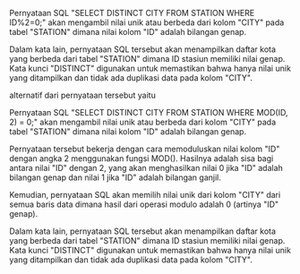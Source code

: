 Pernyataan SQL "SELECT DISTINCT CITY FROM STATION WHERE ID%2=0;" akan mengambil nilai unik atau berbeda dari kolom "CITY" pada tabel "STATION" dimana nilai kolom "ID" adalah bilangan genap.

Dalam kata lain, pernyataan SQL tersebut akan menampilkan daftar kota yang berbeda dari tabel "STATION" dimana ID stasiun memiliki nilai genap. Kata kunci "DISTINCT" digunakan untuk memastikan bahwa hanya nilai unik yang ditampilkan dan tidak ada duplikasi data pada kolom "CITY".

alternatif dari pernyataan tersebut yaitu

Pernyataan SQL "SELECT DISTINCT CITY FROM STATION WHERE MOD(ID, 2) = 0;" akan mengambil nilai unik atau berbeda dari kolom "CITY" pada tabel "STATION" dimana nilai kolom "ID" adalah bilangan genap.

Pernyataan tersebut bekerja dengan cara memoduluskan nilai kolom "ID" dengan angka 2 menggunakan fungsi MOD(). Hasilnya adalah sisa bagi antara nilai "ID" dengan 2, yang akan menghasilkan nilai 0 jika "ID" adalah bilangan genap dan nilai 1 jika "ID" adalah bilangan ganjil.

Kemudian, pernyataan SQL akan memilih nilai unik dari kolom "CITY" dari semua baris data dimana hasil dari operasi modulo adalah 0 (artinya "ID" genap).

Dalam kata lain, pernyataan SQL tersebut akan menampilkan daftar kota yang berbeda dari tabel "STATION" dimana ID stasiun memiliki nilai genap. Kata kunci "DISTINCT" digunakan untuk memastikan bahwa hanya nilai unik yang ditampilkan dan tidak ada duplikasi data pada kolom "CITY".
